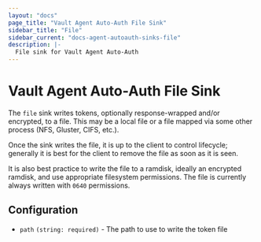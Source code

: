 ```yaml
---
layout: "docs"
page_title: "Vault Agent Auto-Auth File Sink"
sidebar_title: "File"
sidebar_current: "docs-agent-autoauth-sinks-file"
description: |-
  File sink for Vault Agent Auto-Auth
---
```


# Vault Agent Auto-Auth File Sink 

The `file` sink writes tokens, optionally response-wrapped and/or encrypted, to
a file. This may be a local file or a file mapped via some other process (NFS,
Gluster, CIFS, etc.).

Once the sink writes the file, it is up to the client to control lifecycle;
generally it is best for the client to remove the file as soon as it is seen.

It is also best practice to write the file to a ramdisk, ideally an encrypted
ramdisk, and use appropriate filesystem permissions. The file is currently
always written with `0640` permissions.

## Configuration

- `path` `(string: required)` - The path to use to write the token file
